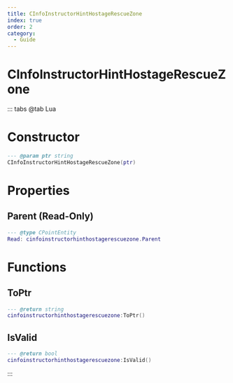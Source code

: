 ```yaml
---
title: CInfoInstructorHintHostageRescueZone
index: true
order: 2
category:
  - Guide
---
```


# CInfoInstructorHintHostageRescueZone

::: tabs
@tab Lua
# Constructor
```lua
--- @param ptr string
CInfoInstructorHintHostageRescueZone(ptr)
```
# Properties
## Parent (Read-Only)
```lua
--- @type CPointEntity
Read: cinfoinstructorhinthostagerescuezone.Parent
```
# Functions
## ToPtr
```lua
--- @return string
cinfoinstructorhinthostagerescuezone:ToPtr()
```
## IsValid
```lua
--- @return bool
cinfoinstructorhinthostagerescuezone:IsValid()
```

:::